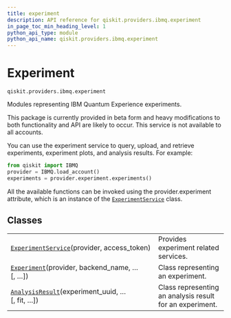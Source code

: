 ```yaml
---
title: experiment
description: API reference for qiskit.providers.ibmq.experiment
in_page_toc_min_heading_level: 1
python_api_type: module
python_api_name: qiskit.providers.ibmq.experiment
---
```


<span id="module-qiskit.providers.ibmq.experiment" />

<span id="qiskit-providers-ibmq-experiment" />

# Experiment

<span id="module-qiskit.providers.ibmq.experiment" />

`qiskit.providers.ibmq.experiment`

Modules representing IBM Quantum Experience experiments.

<Admonition title="Caution" type="note">
  This package is currently provided in beta form and heavy modifications to both functionality and API are likely to occur.
</Admonition>

<Admonition title="Note" type="note">
  This service is not available to all accounts.
</Admonition>

You can use the experiment service to query, upload, and retrieve experiments, experiment plots, and analysis results. For example:

```python
from qiskit import IBMQ
provider = IBMQ.load_account()
experiments = provider.experiment.experiments()
```

All the available functions can be invoked using the provider.experiment attribute, which is an instance of the [`ExperimentService`](qiskit.providers.ibmq.experiment.ExperimentService#qiskit.providers.ibmq.experiment.ExperimentService "qiskit.providers.ibmq.experiment.ExperimentService") class.

## Classes

|                                                                                                                                                                                                            |                                                          |
| ---------------------------------------------------------------------------------------------------------------------------------------------------------------------------------------------------------- | -------------------------------------------------------- |
| [`ExperimentService`](qiskit.providers.ibmq.experiment.ExperimentService#qiskit.providers.ibmq.experiment.ExperimentService "qiskit.providers.ibmq.experiment.ExperimentService")(provider, access\_token) | Provides experiment related services.                    |
| [`Experiment`](qiskit.providers.ibmq.experiment.Experiment#qiskit.providers.ibmq.experiment.Experiment "qiskit.providers.ibmq.experiment.Experiment")(provider, backend\_name, …\[, …])                    | Class representing an experiment.                        |
| [`AnalysisResult`](qiskit.providers.ibmq.experiment.AnalysisResult#qiskit.providers.ibmq.experiment.AnalysisResult "qiskit.providers.ibmq.experiment.AnalysisResult")(experiment\_uuid, …\[, fit, …])      | Class representing an analysis result for an experiment. |

